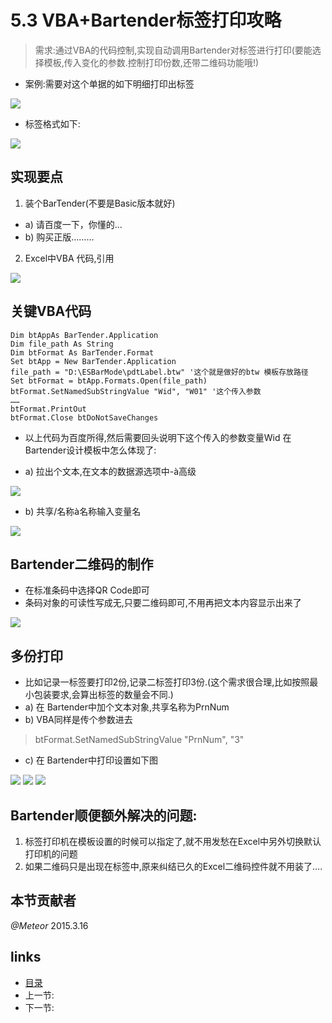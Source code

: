# 5.3 VBA+Bartender标签打印攻略
>需求:通过VBA的代码控制,实现自动调用Bartender对标签进行打印(要能选择模板,传入变化的参数.控制打印份数,还带二维码功能哦!)

* 案例:需要对这个单据的如下明细打印出标签

![](images/5.3.1.png?raw=true)

* 标签格式如下:

![](images/5.3.2.png?raw=true)

## 实现要点
1. 装个BarTender(不要是Basic版本就好)
 * a) 请百度一下，你懂的...
 * b) 购买正版………
2. Excel中VBA 代码,引用

![](images/5.3.3.png?raw=true)

## 关键VBA代码
	Dim btAppAs BarTender.Application
	Dim file_path As String
	Dim btFormat As BarTender.Format
	Set btApp = New BarTender.Application
	file_path = "D:\ESBarMode\pdtLabel.btw" '这个就是做好的btw 模板存放路径
	Set btFormat = btApp.Formats.Open(file_path)
	btFormat.SetNamedSubStringValue "Wid", "W01" '这个传入参数
	……
	btFormat.PrintOut
	btFormat.Close btDoNotSaveChanges
	
* 以上代码为百度所得,然后需要回头说明下这个传入的参数变量Wid 在Bartender设计模板中怎么体现了:

* a) 拉出个文本,在文本的数据源选项中-à高级

![](images/5.3.4.png?raw=true)

* b) 共享/名称à名称输入变量名

![](images/5.3.5.png?raw=true)
 
## Bartender二维码的制作
 * 在标准条码中选择QR Code即可
 * 条码对象的可读性写成无,只要二维码即可,不用再把文本内容显示出来了

![](images/5.3.6.png?raw=true)
 
## 多份打印
* 比如记录一标签要打印2份,记录二标签打印3份.(这个需求很合理,比如按照最小包装要求,会算出标签的数量会不同.)
* a) 在 Bartender中加个文本对象,共享名称为PrnNum
* b) VBA同样是传个参数进去

> btFormat.SetNamedSubStringValue "PrnNum", "3"

* c) 在 Bartender中打印设置如下图

![](images/5.3.7.png?raw=true) 
![](images/5.3.8.png?raw=true) 
![](images/5.3.9.png?raw=true) 
 
## Bartender顺便额外解决的问题:
1. 标签打印机在模板设置的时候可以指定了,就不用发愁在Excel中另外切换默认打印机的问题
2. 如果二维码只是出现在标签中,原来纠结已久的Excel二维码控件就不用装了….

## 本节贡献者
*@Meteor* 2015.3.16

## links
  * [目录](<preface.md>)
  * 上一节: [](<05.2.md>)
  * 下一节: [](<05.4.md>)
